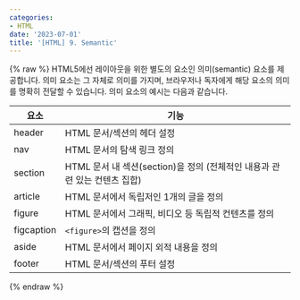 ```yaml
---
categories:
- HTML
date: '2023-07-01'
title: '[HTML] 9. Semantic'
---
```


{% raw %}
HTML5에선 레이아웃을 위한 별도의 요소인 의미(semantic) 요소를 제공합니다. 의미 요소는 그 자체로 의미를 가지며, 브라우저나 독자에게 해당 요소의 의미를 명확히 전달할 수 있습니다. 의미 요소의 예시는 다음과 같습니다.

|요소|기능|
|---|---|
|header|HTML 문서/섹션의 헤더 설정|
|nav|HTML 문서의 탐색 링크 정의|
|section|HTML 문서 내 섹션(section)을 정의 (전체적인 내용과 관련 있는 컨텐츠 집합)|
|article|HTML 문서에서 독립저인 1개의 글을 정의|
|figure|HTML 문서에서 그래픽, 비디오 등 독립적 컨텐츠를 정의|
|figcaption|`<figure>`의 캡션을 정의|
|aside|HTML 문서에서 페이지 외적 내용을 정의|
|footer|HTML 문서/섹션의 푸터 설정|
{% endraw %}